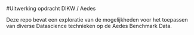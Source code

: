 #Uitwerking opdracht DIKW / Aedes

Deze repo bevat een exploratie van de mogelijkheden voor het toepassen van diverse Datascience technieken op de Aedes Benchmark Data. 

